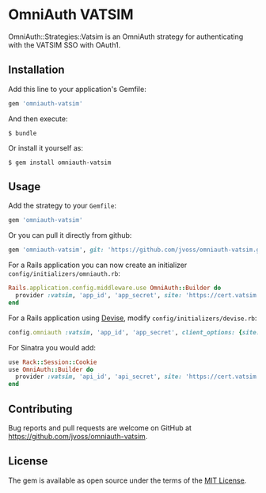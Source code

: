 # OmniAuth VATSIM

OmniAuth::Strategies::Vatsim is an OmniAuth strategy for authenticating with 
the VATSIM SSO with OAuth1.

## Installation

Add this line to your application's Gemfile:

```ruby
gem 'omniauth-vatsim'
```

And then execute:

    $ bundle

Or install it yourself as:

    $ gem install omniauth-vatsim

## Usage

Add the strategy to your ```Gemfile```:

```ruby
gem 'omniauth-vatsim'
```

Or you can pull it directly from github:

```ruby
gem 'omniauth-vatsim', git: 'https://github.com/jvoss/omniauth-vatsim.git'
```

For a Rails application you can now create an initializer ```config/initializers/omniauth.rb```:

```ruby
Rails.application.config.middleware.use OmniAuth::Builder do
  provider :vatsim, 'app_id', 'app_secret', site: 'https://cert.vatsim.net/sso'
end
```

For a Rails application using [Devise](https://github.com/plataformatec/devise), modify ```config/initializers/devise.rb```:

```ruby
config.omniauth :vatsim, 'app_id', 'app_secret', client_options: {site: 'https://cert.vatsim.net/sso'}
```

For Sinatra you would add:

```ruby
use Rack::Session::Cookie
use OmniAuth::Builder do
  provider :vatsim, 'api_id', 'api_secret', site: 'https://cert.vatsim.net/sso'
end
```

## Contributing

Bug reports and pull requests are welcome on GitHub at https://github.com/jvoss/omniauth-vatsim.

## License

The gem is available as open source under the terms of the [MIT License](http://opensource.org/licenses/MIT).
